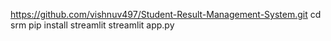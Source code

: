 https://github.com/vishnuv497/Student-Result-Management-System.git
cd srm
pip install streamlit
streamlit app.py
